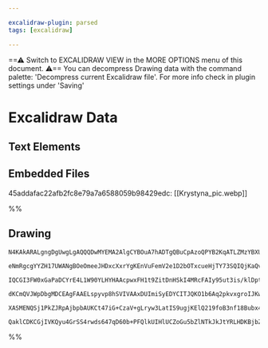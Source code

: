 ```yaml
---

excalidraw-plugin: parsed
tags: [excalidraw]

---
```

==⚠  Switch to EXCALIDRAW VIEW in the MORE OPTIONS menu of this document. ⚠== You can decompress Drawing data with the command palette: 'Decompress current Excalidraw file'. For more info check in plugin settings under 'Saving'


# Excalidraw Data

## Text Elements
## Embedded Files
45addafac22afb2fc8e79a7a6588059b98429edc: [[Krystyna_pic.webp]]

%%
## Drawing
```compressed-json
N4KAkARALgngDgUwgLgAQQQDwMYEMA2AlgCYBOuA7hADTgQBuCpAzoQPYB2KqATLZMzYBXUtiRoIACyhQ4zZAHoFAc0JRJQgEYA6bGwC2CgF7N6hbEcK4OCtptbErHALRY8RMpWdx8Q1TdIEfARcZgRmBShcZQUebQAObQBmGjoghH0EDihmbgBtcDBQMBKIEm4IDgB5ADNMACsAcSqq1JLIWEQKwn1opH5SzG5nAFYRpISeEYAGAHYkngAWHgBG

eNmRgcgYYZH17UWANgBOeOmeeJHDxcXxrYgKEnVuFemV2e1D2bOTxcueHjTY73SQIQjKaQvFZJRLTN7xHinJKzI58QqQazKYLcab3ZhQUhsADWCAAwmx8GxSBUCdZmHBcIFsm1SppcNgicpCUIOMRyZTqRJaRx6YyslAWZAaoR8PgAMqwbESSTsjSBSUQfGEkkAdSekheeIJxIQCpgSvQgg8Gu5EI44VyaBW9zYDOwah2Trh925vPtzEdqA4Qlle

IQCGI3FW0xGaPaDCYrE4L1W90YLHYHAAcpwxFH1t9ZitDnHSkI4MRcFAIy95ut3is/klDpt0WVmAARdLVyNoGoEML3LnCOAASWIgbyAF17pphLyAKLBTLZSczttEDhE7jB0MbtgcmtoAlCBD3aXBccVW64YiV/vYAG4GqaHg1bDxBCzY64Wa4FvxGcIzHJopzLMcEbYBqzDuOIqAFO0YDOuiSHouu8aELyWAVLg0wQIUAC+4DoRAuBwHACpVnBxQ

dKCmQVJWpDbgMDCEAgFAAELspyvp8hSVIVAAxDUImiSyEDYCITJQKO1b6Aq2pkvxgroIJKwIOp6niZJpDSbJGRcRyw48nxAo0uQIoMtJ2lSeK+n6AAYjK8qKnBmoUuULE6XpckKSaerEM8aClhJtnZPZfkkmaFrudaXlhTJckAErCHaDqGoUoW6XZclVG6HovN6mXeTlGQOZwUAObg+gyp6qCtqUJXhXJ5XZHKhBGHBgLxdlzUZAAKlgUAAIJEMo

XASMENQSj1PkZJRpAjbpbAUKCt47iG+CzaV+gLryw3LatIS9ugjKElQ219foB3nf18Bubx4kwYSsoABopsc0wJNMLZrGMRzrA1AjYC9+AAJrcF8KzaEs4yHNCFwrFMLFGGwBjcDRkD0AQp4vIRl2JRkKUmf6gYQI9LFciQ7WdVGuKZVTxAKggcDcEDECMwAsmwxAIHtuCaMEJ39vgg4M6QJD8gJaCYxAHEUid5PKGyAAUqyzNQvDvJr6ua19IwAJ

QaklCDKCGjIVKQyu4GrSS4rwds647qD60b+PFQlkUIHlUCZoGu5bZlNTkJkJtYRLHDKBjbZZALQvcCeZ5ttgRCs8epCnvcHDVXBicukIUCbrnGcIO7pR2PUCDYDkcrZ3A3O8/zgtHqgIti6U7K+4w/Vo/g0fxp0blhME1eZhqkn4gYd1dGgAf3JSh7CwOSfxvgoQjaP3e9xtsqEeABH8BAF7hBjREEUAA===
```
%%